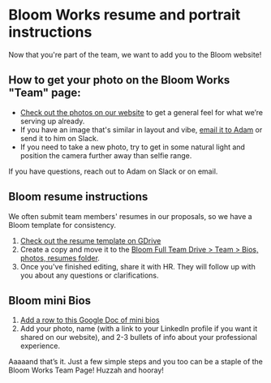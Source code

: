 # Bloom Works resume and portrait instructions

Now that you're part of the team, we want to add you to the Bloom website!

## How to get your photo on the Bloom Works "Team" page:

* [Check out the photos on our website](https://bloomworks.digital/team) to get a general feel for what we’re serving up already.
* If you have an image that's similar in layout and vibe, [email it to Adam](mailto:adam@bloomworks.digital) or send it to him on Slack. 
* If you need to take a new photo, try to get in some natural light and position the camera further away than selfie range.
 
If you have questions, reach out to Adam on Slack or on email.
 
## Bloom resume instructions

We often submit team members' resumes in our proposals, so we have a Bloom template for consistency. 

1. [Check out the resume template on GDrive](https://docs.google.com/document/d/1IS46KYx0JhVQKmTGxg8M_wS6nJSkADg35j3DynwWw5Y/edit?usp=sharing)
2. Create a copy and move it to the [Bloom Full Team Drive > Team > Bios, photos, resumes folder](https://drive.google.com/drive/u/0/folders/1wqWI38uNF0l8XbqhPGGLFDN-m26A4s60).
3. Once you've finished editing, share it with HR. They will follow up with you about any questions or clarifications. 

## Bloom mini Bios

1. [Add a row to this Google Doc of mini bios](https://docs.google.com/document/d/1ZwTnx2pAUeh73eHuyBeCUjQB3d7Yf_X-r5_We-0iQps/edit)
2. Add your photo, name (with a link to your LinkedIn profile if you want it shared on our website), and 2-3 bullets of info about your professional experience. 
 
Aaaaand that’s it. Just a few simple steps and you too can be a staple of the Bloom Works Team Page! Huzzah and hooray!

